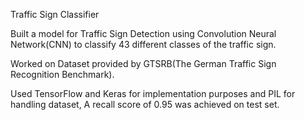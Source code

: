 Traffic Sign Classifier

Built a model for Traffic Sign Detection using Convolution Neural Network(CNN) to classify 43 different classes of the traffic sign.

Worked on Dataset provided by GTSRB(The German Traffic Sign Recognition Benchmark).

Used TensorFlow and Keras for implementation purposes and PIL for handling dataset, A recall score of
0.95 was achieved on test set.
